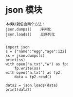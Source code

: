 # json 模块
    本模块就包含两个方法：
    json.dumps()    序列化
    json.loads()    反序列化


    import json
    s = {"name":"egg","age":122}
    ss = json.dumps(s)
    print(ss)
    with open("a.txt","w") as fp:
        fp.write(ss)
    with open("a.txt") as fp2:
        data = fp2.read()

    data2 = json.loads(data)
    print(data2)
